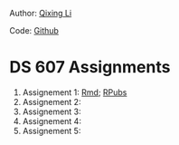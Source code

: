 
Author: [Qixing Li](https://qixing810.github.io/)

Code: [Github](https://github.com/qixing810/CUNYSPS-DataScience/tree/master/DS607) 


# DS 607 Assignments
1. Assignement 1: [Rmd](https://github.com/qixing810/CUNYSPS-DataScience/blob/master/DS607/Assignments/Assignment1.Rmd); [RPubs](http://rpubs.com/nickli/ass1-607)
2. Assignement 2: 
3. Assignement 3: 
4. Assignement 4: 
5. Assignement 5: 